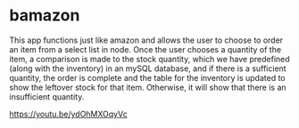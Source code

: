 # bamazon

This app functions just like amazon and allows the user to choose to order an item from a select list in node. Once the user chooses a quantity of the item, a comparison is made to the stock quantity, which we have predefined (along with the inventory) in an mySQL database, and if there is a sufficient quantity, the order is complete and the table for the inventory is updated to show the leftover stock for that item. Otherwise, it will show that there is an insufficient quantity. 


https://youtu.be/ydOhMXOqyVc 
